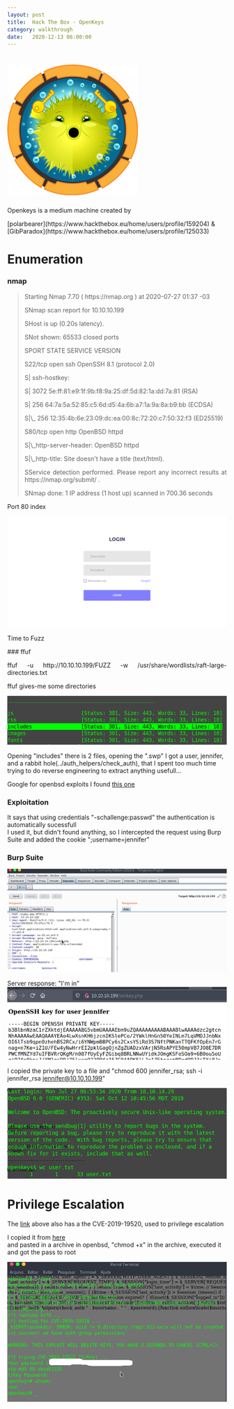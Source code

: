 ```yaml
---
layout: post
title:  Hack The Box - OpenKeys
category: walkthrough
date:   2020-12-13 06:00:00
---
```


# ![openkeys](/assets/img/openKeys/openkeys.png)  
<p style='text-align: justify;'>Openkeys is a medium machine created by</p> [polarbearer](https://www.hackthebox.eu/home/users/profile/159204) & [GibParadox](https://www.hackthebox.eu/home/users/profile/125033)  
  
# Enumeration  
### nmap  
  
><p style='text-align: justify;'>Starting Nmap 7.70 ( https://nmap.org ) at 2020-07-27 01:37 -03</p>  
><p style='text-align: justify;'>SNmap scan report for 10.10.10.199 </p> 
><p style='text-align: justify;'>SHost is up (0.20s latency). </p> 
><p style='text-align: justify;'>SNot shown: 65533 closed ports </p> 
><p style='text-align: justify;'>SPORT   STATE SERVICE VERSION </p> 
><p style='text-align: justify;'>S22/tcp open  ssh     OpenSSH 8.1 (protocol 2.0) </p> 
><p style='text-align: justify;'>S| ssh-hostkey: </p>
><p style='text-align: justify;'>S|   3072 5e:ff:81:e9:1f:9b:f8:9a:25:df:5d:82:1a:dd:7a:81 (RSA)  </p>
><p style='text-align: justify;'>S|   256 64:7a:5a:52:85:c5:6d:d5:4a:6b:a7:1a:9a:8a:b9:bb (ECDSA)  </p>
><p style='text-align: justify;'>S|\_  256 12:35:4b:6e:23:09:dc:ea:00:8c:72:20:c7:50:32:f3 (ED25519)  </p>  
><p style='text-align: justify;'>S80/tcp open  http    OpenBSD httpd  </p>  
><p style='text-align: justify;'>S|\_http-server-header: OpenBSD httpd </p>  
><p style='text-align: justify;'>S|\_http-title: Site doesn't have a title (text/html).</p>  
><p style='text-align: justify;'>SService detection performed. Please report any incorrect results at https://nmap.org/submit/ .  </p>  
><p style='text-align: justify;'>SNmap done: 1 IP address (1 host up) scanned in 700.36 seconds </p>  
  
<p style='text-align: justify;'>Port 80 index </p>  
  
![port80](/assets/img/openKeys/port80.png)  
  
<p style='text-align: justify;'>Time to Fuzz  </p>  
### ffuf  
<p style='text-align: justify;'>ffuf -u http://10.10.10.199/FUZZ -w /usr/share/wordlists/raft-large-directories.txt  

ffuf gives-me some directories</p>  

![ffuf](/assets/img/openKeys/ffuf.png)  

Opening "includes" there is 2 files, opening the ".swp" I got a user, jennifer, and a rabbit hole(../auth\_helpers/check\_auth), that I spent too much time trying to do reverse engineering to extract anything usefull...  

Google for openbsd exploits I found [this one](https://www.qualys.com/2019/12/04/cve-2019-19521/authentication-vulnerabilities-openbsd.txt)  

### Exploitation  

It says that using credentials "-schallenge:passwd" the authentication is automatically sucessfull  
I used it, but didn't found anything, so I intercepted the request using Burp Suite  and added the cookie ";username=jennifer"

### Burp Suite

![burp](/assets/img/openKeys/proxy.png)  

Server response: "I'm in"  
![id\_rsa](/assets/img/openKeys/id.png)  

I copied the private key to a file and "chmod 600 jennifer\_rsa; ssh -i jennifer\_rsa jennifer@10.10.10.199"  

![user](/assets/img/openKeys/user.png)  

# Privilege Escalation
The [link](https://www.qualys.com/2019/12/04/cve-2019-19521/authentication-vulnerabilities-openbsd.txt) above also has a the CVE-2019-19520, used to privilege escalation  

I copied it from [here](https://raw.githubusercontent.com/bcoles/local-exploits/master/CVE-2019-19520/openbsd-authroot)  
and pasted in a archive in openbsd, "chmod +x" in the archive, executed it and got the pass to root  

![root](/assets/img/openKeys/root.png)  

